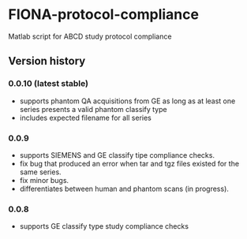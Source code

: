 # FIONA-protocol-compliance
Matlab script for ABCD study protocol compliance

## Version history

### 0.0.10 (latest stable)

- supports phantom QA acquisitions from GE as long as at least one series presents a valid phantom classify type
- includes expected filename for all series

### 0.0.9

- supports SIEMENS and GE classify tipe compliance checks.
- fix bug that produced an error when tar and tgz files existed for the same series.
- fix minor bugs.
- differentiates between human and phantom scans (in progress).

### 0.0.8

- supports GE classify type study compliance checks

